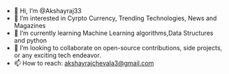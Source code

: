- 👋 Hi, I’m @Akshayraj33
- 👀 I’m interested in Cyrpto Currency, Trending Technologies, News and Magazines
- 🌱 I’m currently learning Machine Learning algorithms,Data Structures and python
- 💞️ I’m looking to collaborate on open-source contributions, side projects, or any exciting tech endeavor.
- 📫 How to reach: akshayrajchevala3@gmail.com

<!---
Akshayraj33/Akshayraj33 is a ✨ special ✨ repository because its `README.md` (this file) appears on your GitHub profile.
You can click the Preview link to take a look at your changes.
--->
